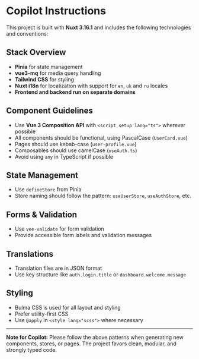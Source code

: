 # Copilot Instructions

This project is built with **Nuxt 3.16.1** and includes the following technologies and conventions:

## Stack Overview

- **Pinia** for state management
- **vue3-mq** for media query handling
- **Tailwind CSS** for styling
- **Nuxt i18n** for localization with support for `en`, `uk` and `ru` locales
- **Frontend and backend run on separate domains**

## Component Guidelines

- Use **Vue 3 Composition API** with `<script setup lang="ts">` wherever possible
- All components should be functional, using PascalCase (`UserCard.vue`)
- Pages should use kebab-case (`user-profile.vue`)
- Composables should use camelCase (`useAuth.ts`)
- Avoid using `any` in TypeScript if possible

## State Management

- Use `defineStore` from Pinia
- Store naming should follow the pattern: `useUserStore`, `useAuthStore`, etc.

## Forms & Validation

- Use `vee-validate` for form validation
- Provide accessible form labels and validation messages

## Translations

- Translation files are in JSON format
- Use key structure like `auth.login.title` or `dashboard.welcome.message`

## Styling

- Bulma CSS is used for all layout and styling
- Prefer utility-first CSS
- Use `@apply` in `<style lang="scss">` where necessary

---

**Note for Copilot:** Please follow the above patterns when generating new components, stores, or pages. The project favors clean, modular, and strongly typed code.
